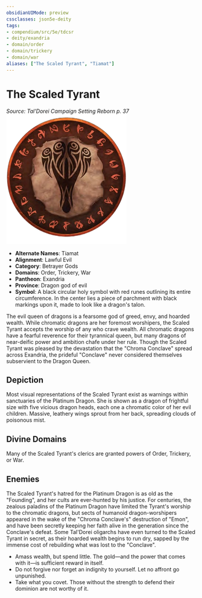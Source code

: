 ```yaml
---
obsidianUIMode: preview
cssclasses: json5e-deity
tags:
- compendium/src/5e/tdcsr
- deity/exandria
- domain/order
- domain/trickery
- domain/war
aliases: ["The Scaled Tyrant", "Tiamat"]
---
```

# The Scaled Tyrant
*Source: Tal'Dorei Campaign Setting Reborn p. 37* 
![A black circular holy symb...](https://raw.githubusercontent.com/5etools-mirror-2/5etools-img/main/deities/TDCSR/ScaledTyrant.webp#symbol "A black circular holy symbol with red runes outlining its entire circumference. In the center lies a piece of parchment with black markings upon it, made to look like a dragon's talon.")

- **Alternate Names**: Tiamat
- **Alignment**: Lawful Evil
- **Category**: Betrayer Gods
- **Domains**: Order, Trickery, War
- **Pantheon**: Exandria
- **Province**: Dragon god of evil
- **Symbol**: A black circular holy symbol with red runes outlining its entire circumference. In the center lies a piece of parchment with black markings upon it, made to look like a dragon's talon.

The evil queen of dragons is a fearsome god of greed, envy, and hoarded wealth. While chromatic dragons are her foremost worshipers, the Scaled Tyrant accepts the worship of any who crave wealth. All chromatic dragons have a fearful reverence for their tyrannical queen, but many dragons of near-deific power and ambition chafe under her rule. Though the Scaled Tyrant was pleased by the devastation that the "Chroma Conclave" spread across Exandria, the prideful "Conclave" never considered themselves subservient to the Dragon Queen.

## Depiction

Most visual representations of the Scaled Tyrant exist as warnings within sanctuaries of the Platinum Dragon. She is shown as a dragon of frightful size with five vicious dragon heads, each one a chromatic color of her evil children. Massive, leathery wings sprout from her back, spreading clouds of poisonous mist.

## Divine Domains

Many of the Scaled Tyrant's clerics are granted powers of Order, Trickery, or War.

## Enemies

The Scaled Tyrant's hatred for the Platinum Dragon is as old as the "Founding", and her cults are ever-hunted by his justice. For centuries, the zealous paladins of the Platinum Dragon have limited the Tyrant's worship to the chromatic dragons, but sects of humanoid dragon-worshipers appeared in the wake of the "Chroma Conclave's" destruction of "Emon", and have been secretly keeping her faith alive in the generation since the Conclave's defeat. Some Tal'Dorei oligarchs have even turned to the Scaled Tyrant in secret, as their hoarded wealth begins to run dry, sapped by the immense cost of rebuilding what was lost to the "Conclave".

- Amass wealth, but spend little. The gold—and the power that comes with it—is sufficient reward in itself.  
- Do not forgive nor forget an indignity to yourself. Let no affront go unpunished.  
- Take what you covet. Those without the strength to defend their dominion are not worthy of it.